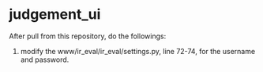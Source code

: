 # judgement_ui

After pull from this repository, do the followings:
1. modify the www/ir_eval/ir_eval/settings.py, line 72-74, for the username and password.
